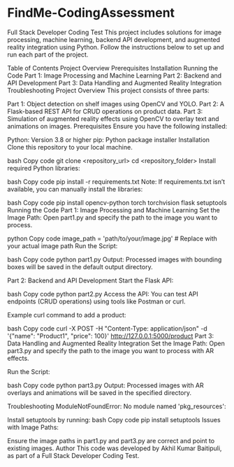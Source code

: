 # FindMe-CodingAssessment

Full Stack Developer Coding Test
This project includes solutions for image processing, machine learning, backend API development, and augmented reality integration using Python. Follow the instructions below to set up and run each part of the project.

Table of Contents
Project Overview
Prerequisites
Installation
Running the Code
Part 1: Image Processing and Machine Learning
Part 2: Backend and API Development
Part 3: Data Handling and Augmented Reality Integration
Troubleshooting
Project Overview
This project consists of three parts:

Part 1: Object detection on shelf images using OpenCV and YOLO.
Part 2: A Flask-based REST API for CRUD operations on product data.
Part 3: Simulation of augmented reality effects using OpenCV to overlay text and animations on images.
Prerequisites
Ensure you have the following installed:

Python: Version 3.8 or higher
pip: Python package installer
Installation
Clone this repository to your local machine.

bash
Copy code
git clone <repository_url>
cd <repository_folder>
Install required Python libraries:

bash
Copy code
pip install -r requirements.txt
Note: If requirements.txt isn’t available, you can manually install the libraries:

bash
Copy code
pip install opencv-python torch torchvision flask setuptools
Running the Code
Part 1: Image Processing and Machine Learning
Set the Image Path: Open part1.py and specify the path to the image you want to process.

python
Copy code
image_path = 'path/to/your/image.jpg'  # Replace with your actual image path
Run the Script:

bash
Copy code
python part1.py
Output: Processed images with bounding boxes will be saved in the default output directory.

Part 2: Backend and API Development
Start the Flask API:

bash
Copy code
python part2.py
Access the API: You can test API endpoints (CRUD operations) using tools like Postman or curl.

Example curl command to add a product:

bash
Copy code
curl -X POST -H "Content-Type: application/json" -d '{"name": "Product1", "price": 100}' http://127.0.0.1:5000/product
Part 3: Data Handling and Augmented Reality Integration
Set the Image Path: Open part3.py and specify the path to the image you want to process with AR effects.

Run the Script:

bash
Copy code
python part3.py
Output: Processed images with AR overlays and animations will be saved in the specified directory.

Troubleshooting
ModuleNotFoundError: No module named 'pkg_resources':

Install setuptools by running:
bash
Copy code
pip install setuptools
Issues with Image Paths:

Ensure the image paths in part1.py and part3.py are correct and point to existing images.
Author
This code was developed by Akhil Kumar Baitipuli, as part of a Full Stack Developer Coding Test.
